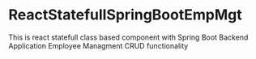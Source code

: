 # ReactStatefullSpringBootEmpMgt
This is react statefull class based component with Spring Boot Backend Application
Employee Managment CRUD functionality
